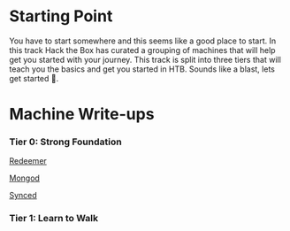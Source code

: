 # Starting Point

You have to start somewhere and this seems like a good place to start. In this track Hack the Box has curated a grouping of machines that will help get you started with your journey. This track is split into three tiers that will teach you the basics and get you started in HTB.  Sounds like a blast, lets get started 🙂. 

# Machine Write-ups

### Tier 0: Strong Foundation 

[Redeemer](https://github.com/BeepBoopStuff/AllTheFlags/blob/55c2f5e18867aba223297fbc249dbdef7bf022df/Hack%20The%20Box/Starting%20Point/Redeemer/README.md)

[Mongod](https://github.com/BeepBoopStuff/AllTheFlags/blob/55c2f5e18867aba223297fbc249dbdef7bf022df/Hack%20The%20Box/Starting%20Point/Mongod/README.md)

[Synced](https://github.com/BeepBoopStuff/AllTheFlags/blob/55c2f5e18867aba223297fbc249dbdef7bf022df/Hack%20The%20Box/Starting%20Point/Synced/README.md)



### Tier 1: Learn to Walk
